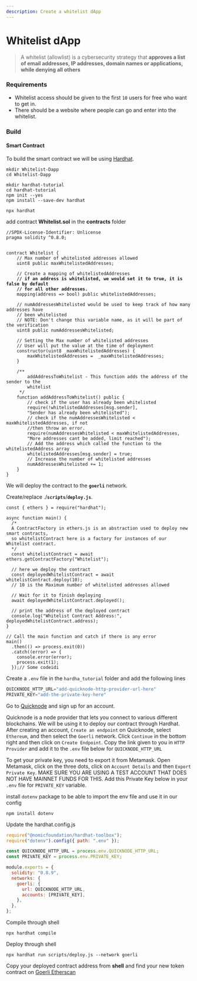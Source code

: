 ```yaml
---
description: Create a whitelist dApp
---
```


# Whitelist dApp

> A whitelist (allowlist) is a cybersecurity strategy that **approves a list of email addresses, IP addresses, domain names or applications, while denying all others**

### Requirements

* Whitelist access should be given to the first `10` users for free who want to get in.
* There should be a website where people can go and enter into the whitelist.

### Build

#### Smart Contract

To build the smart contract we will be using [Hardhat](https://hardhat.org/).

```shell
mkdir Whitelist-Dapp
cd Whitelist-Dapp

mkdir hardhat-tutorial
cd hardhat-tutorial
npm init --yes
npm install --save-dev hardhat

npx hardhat
```

add contract **Whitelist.sol** in the **contracts** folder

<pre class="language-solidity" data-overflow="wrap"><code class="lang-solidity">//SPDX-License-Identifier: Unlicense
pragma solidity ^0.8.0;


contract Whitelist {
    // Max number of whitelisted addresses allowed
    uint8 public maxWhitelistedAddresses;

    // Create a mapping of whitelistedAddresses
<strong>    // if an address is whitelisted, we would set it to true, it is false by default  
</strong><strong>    // for all other addresses.
</strong>    mapping(address => bool) public whitelistedAddresses;

    // numAddressesWhitelisted would be used to keep track of how many addresses have
    // been whitelisted
    // NOTE: Don't change this variable name, as it will be part of the verification
    uint8 public numAddressesWhitelisted;

    // Setting the Max number of whitelisted addresses
    // User will put the value at the time of deployment
    constructor(uint8 _maxWhitelistedAddresses) {
        maxWhitelistedAddresses =  _maxWhitelistedAddresses;
    }

    /**
        addAddressToWhitelist - This function adds the address of the sender to the
        whitelist
     */
    function addAddressToWhitelist() public {
        // check if the user has already been whitelisted
        require(!whitelistedAddresses[msg.sender], 
        "Sender has already been whitelisted");
        // check if the numAddressesWhitelisted &#x3C; maxWhitelistedAddresses, if not
        //then throw an error.
        require(numAddressesWhitelisted &#x3C; maxWhitelistedAddresses, 
        "More addresses cant be added, limit reached");
        // Add the address which called the function to the whitelistedAddress array
        whitelistedAddresses[msg.sender] = true;
        // Increase the number of whitelisted addresses
        numAddressesWhitelisted += 1;
    }
}</code></pre>

We will deploy the contract to the **`goerli`** network.

Create/replace ./**`scripts`**/**`deploy.js`**.

```solidity
const { ethers } = require("hardhat");

async function main() {
  /*
  A ContractFactory in ethers.js is an abstraction used to deploy new smart contracts,
  so whitelistContract here is a factory for instances of our Whitelist contract.
  */
  const whitelistContract = await ethers.getContractFactory("Whitelist");

  // here we deploy the contract
  const deployedWhitelistContract = await whitelistContract.deploy(10);
  // 10 is the Maximum number of whitelisted addresses allowed

  // Wait for it to finish deploying
  await deployedWhitelistContract.deployed();

  // print the address of the deployed contract
  console.log("Whitelist Contract Address:", deployedWhitelistContract.address);
}

// Call the main function and catch if there is any error
main()
  .then(() => process.exit(0))
  .catch((error) => {
    console.error(error);
    process.exit(1);
  });// Some codeidi
```

Create a `.env` file in the `hardha_tutorial` folder and add the following lines

```python
QUICKNODE_HTTP_URL="add-quicknode-http-provider-url-here"
PRIVATE_KEY="add-the-private-key-here"
```

Go to [Quicknode](https://www.quicknode.com/?utm\_source=learnweb3\&utm\_campaign=generic\&utm\_content=sign-up\&utm\_medium=learnweb3) and sign up for an account.&#x20;

Quicknode is a node provider that lets you connect to various different blockchains. We will be using it to deploy our contract through Hardhat. After creating an account, `Create an endpoint` on Quicknode, select `Ethereum`, and then select the `Goerli` network. Click `Continue` in the bottom right and then click on `Create Endpoint`. Copy the link given to you in `HTTP Provider` and add it to the `.env` file below for `QUICKNODE_HTTP_URL`

To get your private key, you need to export it from Metamask. Open Metamask, click on the three dots, click on `Account Details` and then `Export Private Key`. MAKE SURE YOU ARE USING A TEST ACCOUNT THAT DOES NOT HAVE MAINNET FUNDS FOR THIS. Add this Private Key below in your `.env` file for `PRIVATE_KEY` variable.

install `dotenv` package to be able to import the env file and use it in our config

```shell
npm install dotenv
```

Update the hardhat.config.js

```javascript
require("@nomicfoundation/hardhat-toolbox");
require("dotenv").config({ path: ".env" });

const QUICKNODE_HTTP_URL = process.env.QUICKNODE_HTTP_URL;
const PRIVATE_KEY = process.env.PRIVATE_KEY;

module.exports = {
  solidity: "0.8.9",
  networks: {
    goerli: {
      url: QUICKNODE_HTTP_URL,
      accounts: [PRIVATE_KEY],
    },
  },
};
```

Compile through shell

```shell
npx hardhat compile
```

Deploy through shell

```shell
npx hardhat run scripts/deploy.js --network goerli
```

Copy your deployed contract address from **shell** and find your new token contract on  [Goerli Etherscan  ](https://goerli.etherscan.io/)





